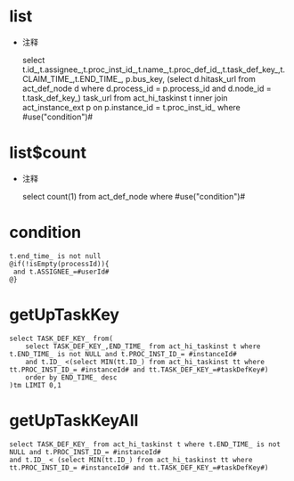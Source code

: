 list
===
* 注释

	select t.id_,t.assignee_,t.proc_inst_id_,t.name_,t.proc_def_id_,t.task_def_key_,t.CLAIM_TIME_,t.END_TIME_, p.bus_key,
	(select d.hitask_url from act_def_node d where d.process_id = p.process_id and d.node_id = t.task_def_key_) task_url
	from act_hi_taskinst t 
	inner join act_instance_ext p on p.instance_id = t.proc_inst_id_
	where #use("condition")#

list$count
===
* 注释

	select count(1) from act_def_node where #use("condition")#
	
condition
===

	t.end_time_ is not null
	@if(!isEmpty(processId)){
	 and t.ASSIGNEE_=#userId#
	@}
	

getUpTaskKey
===
	select TASK_DEF_KEY_ from( 
		select TASK_DEF_KEY_,END_TIME_ from act_hi_taskinst t where t.END_TIME_ is not NULL and t.PROC_INST_ID_= #instanceId#
		and t.ID_ <(select MIN(tt.ID_) from act_hi_taskinst tt where tt.PROC_INST_ID_= #instanceId# and tt.TASK_DEF_KEY_=#taskDefKey#)
		order by END_TIME_ desc 
	)tm LIMIT 0,1
	
getUpTaskKeyAll
===
	select TASK_DEF_KEY_ from act_hi_taskinst t where t.END_TIME_ is not NULL and t.PROC_INST_ID_= #instanceId#
	and t.ID_ < (select MIN(tt.ID_) from act_hi_taskinst tt where tt.PROC_INST_ID_= #instanceId# and tt.TASK_DEF_KEY_=#taskDefKey#)
